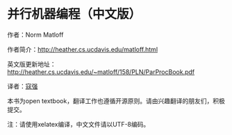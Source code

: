 并行机器编程（中文版）
========

作者：Norm Matloff

作者简介：http://heather.cs.ucdavis.edu/matloff.html

英文版更新地址：http://heather.cs.ucdavis.edu/~matloff/158/PLN/ParProcBook.pdf

译者：[寇强](http://www.weibo.com/thirdwing)

本书为open textbook，翻译工作也遵循开源原则。请由兴趣翻译的朋友们，积极提交。

注：请使用xelatex编译，中文文件请以UTF-8编码。
